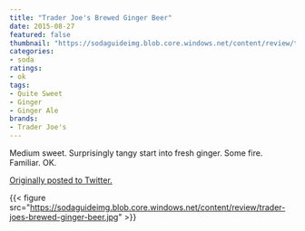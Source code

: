 ```yaml
---
title: "Trader Joe's Brewed Ginger Beer"
date: 2015-08-27
featured: false
thumbnail: "https://sodaguideimg.blob.core.windows.net/content/review/thumbs/trader-joes-brewed-ginger-beer.jpg"
categories:
- soda
ratings:
- ok
tags:
- Quite Sweet
- Ginger
- Ginger Ale
brands:
- Trader Joe's
---
```


Medium sweet. Surprisingly tangy start into fresh ginger. Some fire. Familiar. OK.

[Originally posted to Twitter.](https://twitter.com/Cavorter/status/637074466565066752)

{{< figure src="https://sodaguideimg.blob.core.windows.net/content/review/trader-joes-brewed-ginger-beer.jpg" >}}
